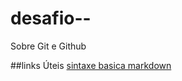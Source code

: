# desafio--
Sobre Git e Github

##links Úteis
[sintaxe basica markdown](https://www.markdownguide.org/basic-syntax/)
